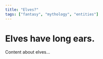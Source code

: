 ```yaml
---
title: "Elves?"
tags: ["fantasy", "mythology", "entities"]
---
```


# Elves have long ears.

Content about elves...
